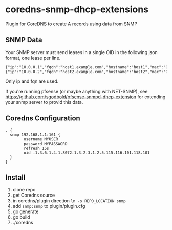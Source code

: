 # coredns-snmp-dhcp-extensions
Plugin for CoreDNS to create A records using data from SNMP 

## SNMP Data
Your SNMP server must send leases in a single OID in the following json format, one lease per line.

```
{"ip":"10.0.0.1","fqdn":"host1.example.com","hostname":"host1","mac":"0e:70:e1:98:XX:XX"}
{"ip":"10.0.0.2","fqdn":"host2.example.com","hostname":"host2","mac":"0e:70:e1:98:XX:XX"}
```

Only ip and fqn are used.

If you're running pfsense (or maybe anything with NET-SNMP), see https://github.com/sgodbold/pfsense-snmpd-dhcp-extension for extending your snmp server to provid this data.

## Coredns Configuration
```
. {
  snmp 192.168.1.1:161 {
        username MYUSER
        password MYPASSWORD
        refresh 15s
        oid .1.3.6.1.4.1.8072.1.3.2.3.1.2.5.115.116.101.118.101
  }
}
```

## Install
1. clone repo 
1. get Coredns source
1. in coredns/plugin direction `ln -s REPO_LOCATION snmp`
2. add `snmp:snmp` to plugin/plugin.cfg
3. go generate
4. go build
5. ./coredns
